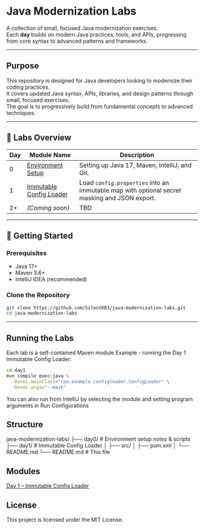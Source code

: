 # Java Modernization Labs

A collection of small, focused Java modernization exercises.  
Each **day** builds on modern Java practices, tools, and APIs, progressing from core syntax to advanced patterns and frameworks.

---

## Purpose
This repository is designed for Java developers looking to modernize their coding practices.  
It covers updated Java syntax, APIs, libraries, and design patterns through small, focused exercises.  
The goal is to progressively build from fundamental concepts to advanced techniques.

---

## 📅 Labs Overview

| Day  | Module Name                        | Description |
|------|------------------------------------|-------------|
| 0    | [Environment Setup](README.md)     | Setting up Java 17, Maven, IntelliJ, and Git. |
| 1    | [Immutable Config Loader](day1-immutable-config-loader) | Load `config.properties` into an immutable map with optional secret masking and JSON export. |
| 2+   | *(Coming soon)*                    | TBD |

---

## 🚀 Getting Started

### Prerequisites
- Java 17+
- Maven 3.6+
- IntelliJ IDEA (recommended)

### Clone the Repository
```bash
git clone https://github.com/SilentKB3/java-modernization-labs.git
cd java-modernization-labs
```

---

## Running the Labs
Each lab is a self-contained Maven module
Example - running the Day 1 Immutable Config Loader:

```bash
cd day1
mvn compile exec:java \
  -Dexec.mainClass="com.example.configloader.ConfigLoader" \
  -Dexec.args="--mask"
```
You can also run from IntelliJ by selecting the module and setting program arguments in Run Configurations

## Structure
java-modernization-labs/
├── day0/   # Environment setup notes & scripts
├── day1/   # Immutable Config Loader
│   ├── src/
│   ├── pom.xml
│   └── README.md
└── README.md  # This file


## Modules
[Day 1 – Immutable Config Loader](day1-immutable-config-loader)

## License
This project is licensed under the MIT License.

